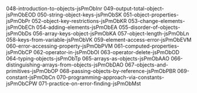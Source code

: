 048-introduction-to-objects-jsPmObInr
049-output-total-object-jsPmObEOD
050-string-object-keys-jsPmObSK
051-object-properties-jsPmObPr
052-object-key-restrictions-jsPmObKR
053-change-elements-jsPmObECh
054-adding-elements-jsPmObEA
055-disorder-of-objects-jsPmObDs
056-array-keys-object-jsPmObKA
057-object-length-jsPmObLn
058-keys-from-variable-jsPmObVK
059-element-access-error-jsPmObEVM
060-error-accessing-property-jsPmObPVM
061-computed-properties-jsPmObCP
062-operator-in-jsPmObOI
063-operator-delete-jsPmObOD
064-typing-objects-jsPmObTp
065-arrays-as-objects-jsPmObAAO
066-distinguishing-arrays-from-objects-jsPmObDAO
067-objects-and-primitives-jsPmObOP
068-passing-objects-by-reference-jsPmObPBR
069-constant-jsPmObCn
070-programming-approach-via-constants-jsPmObCPW
071-practice-on-error-finding-jsPmObMst

